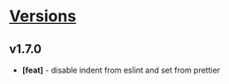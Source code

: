 # [Versions](https://github.com/Tracktor/eslint-config-react-tracktor/releases)

## v1.7.0
- **[feat]** - disable indent from eslint and set from prettier
